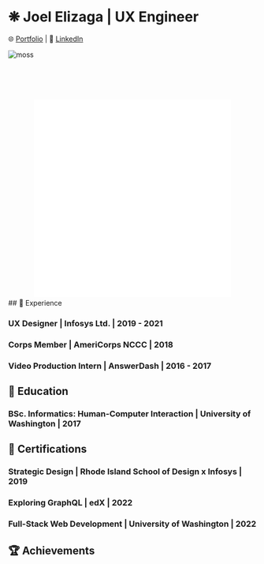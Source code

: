 # ❋ Joel Elizaga | UX Engineer

🌐 [Portfolio](https://joelelizaga.com) | 👔 [LinkedIn](https://linkedin.com/joel-elizaga)

<div 
  style="overflow:hidden; height:100px; width:100%;"
>
  <img 
    src="https://i.imgur.com/cqYLNEY.jpeg" 
    alt="moss"
    style="object-fit:cover;"
  />
</div>
<div align="center">
    <img src="css.svg" width="400" height="400" alt="css-in-readme">
</div>
## 💼 Experience

### UX Designer | Infosys Ltd. | 2019 - 2021

### Corps Member | AmeriCorps NCCC | 2018

### Video Production Intern | AnswerDash | 2016 - 2017

## 🧮 Education

### BSc. Informatics: Human-Computer Interaction | University of Washington | 2017

## 📘 Certifications

### Strategic Design | Rhode Island School of Design x Infosys | 2019

### Exploring GraphQL | edX | 2022

### Full-Stack Web Development | University of Washington | 2022

## 🏆 Achievements
